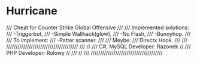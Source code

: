 # Hurricane

   /// Cheat for Counter Strike Global Offensive
    /// 
    /// Implemented solutions:
    /// -Triggerbot,
    /// -Simple Wallhack(glow),
    /// -No Flash,
    /// -Bunnyhop.
    /// 
    /// To implement:
    /// -Patter scanner.
    /// 
    /// Meybe:
    /// Directx Hook.
    /// 
    /// //////////////////////////////////////
    ///                                     //
    ///     C#, MySQL Developer: Razonek    //
    ///     PHP Developer: Rolowy           //
    ///                                     //
    /// //////////////////////////////////////
    
    

